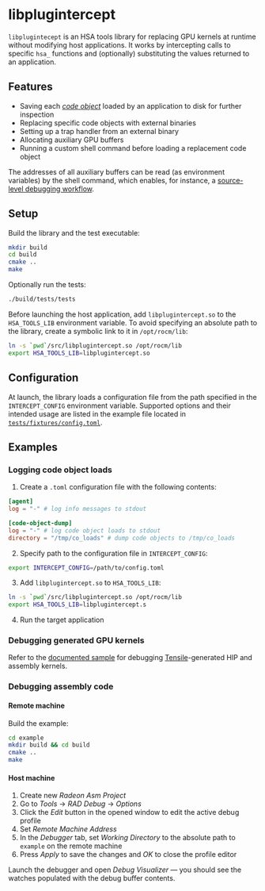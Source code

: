 # libplugintercept

`libplugintecept` is an HSA tools library for replacing GPU kernels at runtime without modifying host applications. It works by intercepting calls to specific `hsa_` functions and (optionally) substituting the values returned to an application.

## Features

* Saving each [_code object_](http://www.hsafoundation.com/html/Content/Runtime/Topics/02_Core/code_objects_and_executables.htm) loaded by an application to disk for further inspection
* Replacing specific code objects with external binaries
* Setting up a trap handler from an external binary
* Allocating auxiliary GPU buffers
* Running a custom shell command before loading a replacement code object

The addresses of all auxiliary buffers can be read (as environment variables) by the shell command, which enables, for instance, a [source-level debugging workflow](#debugging-assembly-code).

## Setup

Build the library and the test executable:

```sh
mkdir build
cd build
cmake ..
make
```

Optionally run the tests:

```sh
./build/tests/tests
```

Before launching the host application, add `libplugintercept.so` to the `HSA_TOOLS_LIB` environment variable. To avoid specifying an absolute path to the library, create a symbolic link to it in `/opt/rocm/lib`:

```sh
ln -s `pwd`/src/libplugintercept.so /opt/rocm/lib
export HSA_TOOLS_LIB=libplugintercept.so
```

## Configuration

At launch, the library loads a configuration file from the path specified in the `INTERCEPT_CONFIG` environment variable. Supported options and their intended usage are listed in the example file located in [`tests/fixtures/config.toml`](https://github.com/vsrad/debug-plug-hsa-intercept/blob/master/tests/fixtures/config.toml).

## Examples

### Logging code object loads

1. Create a `.toml` configuration file with the following contents:
```toml
[agent]
log = "-" # log info messages to stdout

[code-object-dump]
log = "-" # log code object loads to stdout
directory = "/tmp/co_loads" # dump code objects to /tmp/co_loads
```

2. Specify path to the configuration file in `INTERCEPT_CONFIG`:
```sh
export INTERCEPT_CONFIG=/path/to/config.toml
```

3. Add `libplugintercept.so` to `HSA_TOOLS_LIB`:
```sh
ln -s `pwd`/src/libplugintercept.so /opt/rocm/lib
export HSA_TOOLS_LIB=libplugintercept.s
```

4. Run the target application

### Debugging generated GPU kernels

Refer to the [documented sample](https://github.com/vsrad/Tensile/blob/kernel-debug/debug/README.md) for debugging [Tensile](https://github.com/ROCmSoftwarePlatform/Tensile)-generated HIP and assembly kernels.

### Debugging assembly code

#### Remote machine

Build the example:
```sh
cd example
mkdir build && cd build
cmake ..
make
```

#### Host machine

1. Create new *Radeon Asm Project*
2. Go to *Tools* -> *RAD Debug* -> *Options*
3. Click the *Edit* button in the opened window to edit the active debug profile
4. Set *Remote Machine Address*
5. In the *Debugger* tab, set *Working Directory* to the absolute path
to `example` on the remote machine
6. Press *Apply* to save the changes and *OK* to close the profile editor

Launch the debugger and open *Debug Visualizer* — you should see the watches populated with the debug buffer contents.
